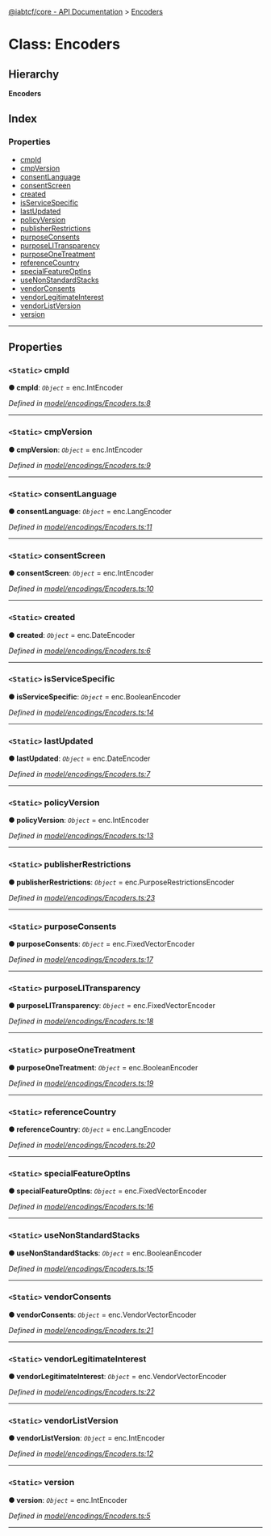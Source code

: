 [@iabtcf/core - API Documentation](../README.md) > [Encoders](../classes/encoders.md)

# Class: Encoders

## Hierarchy

**Encoders**

## Index

### Properties

* [cmpId](encoders.md#cmpid)
* [cmpVersion](encoders.md#cmpversion)
* [consentLanguage](encoders.md#consentlanguage)
* [consentScreen](encoders.md#consentscreen)
* [created](encoders.md#created)
* [isServiceSpecific](encoders.md#isservicespecific)
* [lastUpdated](encoders.md#lastupdated)
* [policyVersion](encoders.md#policyversion)
* [publisherRestrictions](encoders.md#publisherrestrictions)
* [purposeConsents](encoders.md#purposeconsents)
* [purposeLITransparency](encoders.md#purposelitransparency)
* [purposeOneTreatment](encoders.md#purposeonetreatment)
* [referenceCountry](encoders.md#referencecountry)
* [specialFeatureOptIns](encoders.md#specialfeatureoptins)
* [useNonStandardStacks](encoders.md#usenonstandardstacks)
* [vendorConsents](encoders.md#vendorconsents)
* [vendorLegitimateInterest](encoders.md#vendorlegitimateinterest)
* [vendorListVersion](encoders.md#vendorlistversion)
* [version](encoders.md#version)

---

## Properties

<a id="cmpid"></a>

### `<Static>` cmpId

**● cmpId**: *`Object`* =  enc.IntEncoder

*Defined in [model/encodings/Encoders.ts:8](https://github.com/chrispaterson/iabtcf-es/blob/fa69024/modules/core/src/model/encodings/Encoders.ts#L8)*

___
<a id="cmpversion"></a>

### `<Static>` cmpVersion

**● cmpVersion**: *`Object`* =  enc.IntEncoder

*Defined in [model/encodings/Encoders.ts:9](https://github.com/chrispaterson/iabtcf-es/blob/fa69024/modules/core/src/model/encodings/Encoders.ts#L9)*

___
<a id="consentlanguage"></a>

### `<Static>` consentLanguage

**● consentLanguage**: *`Object`* =  enc.LangEncoder

*Defined in [model/encodings/Encoders.ts:11](https://github.com/chrispaterson/iabtcf-es/blob/fa69024/modules/core/src/model/encodings/Encoders.ts#L11)*

___
<a id="consentscreen"></a>

### `<Static>` consentScreen

**● consentScreen**: *`Object`* =  enc.IntEncoder

*Defined in [model/encodings/Encoders.ts:10](https://github.com/chrispaterson/iabtcf-es/blob/fa69024/modules/core/src/model/encodings/Encoders.ts#L10)*

___
<a id="created"></a>

### `<Static>` created

**● created**: *`Object`* =  enc.DateEncoder

*Defined in [model/encodings/Encoders.ts:6](https://github.com/chrispaterson/iabtcf-es/blob/fa69024/modules/core/src/model/encodings/Encoders.ts#L6)*

___
<a id="isservicespecific"></a>

### `<Static>` isServiceSpecific

**● isServiceSpecific**: *`Object`* =  enc.BooleanEncoder

*Defined in [model/encodings/Encoders.ts:14](https://github.com/chrispaterson/iabtcf-es/blob/fa69024/modules/core/src/model/encodings/Encoders.ts#L14)*

___
<a id="lastupdated"></a>

### `<Static>` lastUpdated

**● lastUpdated**: *`Object`* =  enc.DateEncoder

*Defined in [model/encodings/Encoders.ts:7](https://github.com/chrispaterson/iabtcf-es/blob/fa69024/modules/core/src/model/encodings/Encoders.ts#L7)*

___
<a id="policyversion"></a>

### `<Static>` policyVersion

**● policyVersion**: *`Object`* =  enc.IntEncoder

*Defined in [model/encodings/Encoders.ts:13](https://github.com/chrispaterson/iabtcf-es/blob/fa69024/modules/core/src/model/encodings/Encoders.ts#L13)*

___
<a id="publisherrestrictions"></a>

### `<Static>` publisherRestrictions

**● publisherRestrictions**: *`Object`* =  enc.PurposeRestrictionsEncoder

*Defined in [model/encodings/Encoders.ts:23](https://github.com/chrispaterson/iabtcf-es/blob/fa69024/modules/core/src/model/encodings/Encoders.ts#L23)*

___
<a id="purposeconsents"></a>

### `<Static>` purposeConsents

**● purposeConsents**: *`Object`* =  enc.FixedVectorEncoder

*Defined in [model/encodings/Encoders.ts:17](https://github.com/chrispaterson/iabtcf-es/blob/fa69024/modules/core/src/model/encodings/Encoders.ts#L17)*

___
<a id="purposelitransparency"></a>

### `<Static>` purposeLITransparency

**● purposeLITransparency**: *`Object`* =  enc.FixedVectorEncoder

*Defined in [model/encodings/Encoders.ts:18](https://github.com/chrispaterson/iabtcf-es/blob/fa69024/modules/core/src/model/encodings/Encoders.ts#L18)*

___
<a id="purposeonetreatment"></a>

### `<Static>` purposeOneTreatment

**● purposeOneTreatment**: *`Object`* =  enc.BooleanEncoder

*Defined in [model/encodings/Encoders.ts:19](https://github.com/chrispaterson/iabtcf-es/blob/fa69024/modules/core/src/model/encodings/Encoders.ts#L19)*

___
<a id="referencecountry"></a>

### `<Static>` referenceCountry

**● referenceCountry**: *`Object`* =  enc.LangEncoder

*Defined in [model/encodings/Encoders.ts:20](https://github.com/chrispaterson/iabtcf-es/blob/fa69024/modules/core/src/model/encodings/Encoders.ts#L20)*

___
<a id="specialfeatureoptins"></a>

### `<Static>` specialFeatureOptIns

**● specialFeatureOptIns**: *`Object`* =  enc.FixedVectorEncoder

*Defined in [model/encodings/Encoders.ts:16](https://github.com/chrispaterson/iabtcf-es/blob/fa69024/modules/core/src/model/encodings/Encoders.ts#L16)*

___
<a id="usenonstandardstacks"></a>

### `<Static>` useNonStandardStacks

**● useNonStandardStacks**: *`Object`* =  enc.BooleanEncoder

*Defined in [model/encodings/Encoders.ts:15](https://github.com/chrispaterson/iabtcf-es/blob/fa69024/modules/core/src/model/encodings/Encoders.ts#L15)*

___
<a id="vendorconsents"></a>

### `<Static>` vendorConsents

**● vendorConsents**: *`Object`* =  enc.VendorVectorEncoder

*Defined in [model/encodings/Encoders.ts:21](https://github.com/chrispaterson/iabtcf-es/blob/fa69024/modules/core/src/model/encodings/Encoders.ts#L21)*

___
<a id="vendorlegitimateinterest"></a>

### `<Static>` vendorLegitimateInterest

**● vendorLegitimateInterest**: *`Object`* =  enc.VendorVectorEncoder

*Defined in [model/encodings/Encoders.ts:22](https://github.com/chrispaterson/iabtcf-es/blob/fa69024/modules/core/src/model/encodings/Encoders.ts#L22)*

___
<a id="vendorlistversion"></a>

### `<Static>` vendorListVersion

**● vendorListVersion**: *`Object`* =  enc.IntEncoder

*Defined in [model/encodings/Encoders.ts:12](https://github.com/chrispaterson/iabtcf-es/blob/fa69024/modules/core/src/model/encodings/Encoders.ts#L12)*

___
<a id="version"></a>

### `<Static>` version

**● version**: *`Object`* =  enc.IntEncoder

*Defined in [model/encodings/Encoders.ts:5](https://github.com/chrispaterson/iabtcf-es/blob/fa69024/modules/core/src/model/encodings/Encoders.ts#L5)*

___

